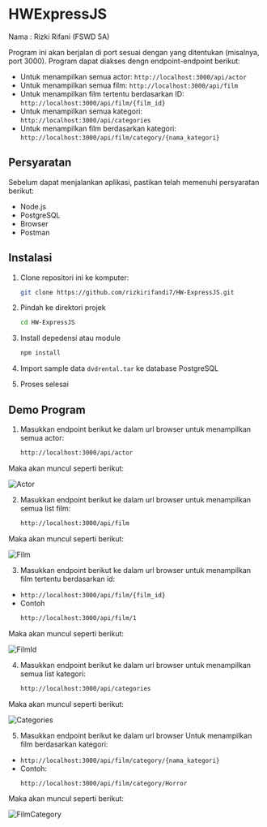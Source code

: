# HWExpressJS

Nama : Rizki Rifani (FSWD 5A)

Program ini akan berjalan di port sesuai dengan yang ditentukan (misalnya, port 3000). Program dapat diakses dengn endpoint-endpoint berikut:

- Untuk menampilkan semua actor: `http://localhost:3000/api/actor`
- Untuk menampilkan semua film: `http://localhost:3000/api/film`
- Untuk menampilkan film tertentu berdasarkan ID: `http://localhost:3000/api/film/{film_id}`
- Untuk menampilkan semua kategori: `http://localhost:3000/api/categories`
- Untuk menampilkan film berdasarkan kategori: `http://localhost:3000/api/film/category/{nama_kategori}`

## Persyaratan

Sebelum dapat menjalankan aplikasi, pastikan telah memenuhi persyaratan berikut:

- Node.js
- PostgreSQL
- Browser
- Postman

## Instalasi

1. Clone repositori ini ke komputer:

   ```bash
   git clone https://github.com/rizkirifandi7/HW-ExpressJS.git

2. Pindah ke direktori projek

   ```bash
   cd HW-ExpressJS

3. Install depedensi atau module

   ```bash
   npm install

4. Import sample data `dvdrental.tar` ke database PostgreSQL

5. Proses selesai

## Demo Program

1. Masukkan endpoint berikut ke dalam url browser untuk menampilkan semua actor:

   ```bash
   http://localhost:3000/api/actor

Maka akan muncul seperti berikut:

![Actor](./public/assets/actor.jpeg)

2. Masukkan endpoint berikut ke dalam url browser untuk menampilkan semua list film:

   ```bash
   http://localhost:3000/api/film

Maka akan muncul seperti berikut:

![Film](./public/assets/listfilm.jpeg)

3. Masukkan endpoint berikut ke dalam url browser untuk menampilkan film tertentu berdasarkan id:

- `http://localhost:3000/api/film/{film_id}`
- Contoh 
   ```bash
   http://localhost:3000/api/film/1

Maka akan muncul seperti berikut:

![FilmId](./public/assets/film-id.jpeg)

4. Masukkan endpoint berikut ke dalam url browser untuk menampilkan semua list kategori:

   ```bash
   http://localhost:3000/api/categories

Maka akan muncul seperti berikut:

![Categories](./public/assets/categories.jpeg)

5. Masukkan endpoint berikut ke dalam url browser Untuk menampilkan film berdasarkan kategori:

- `http://localhost:3000/api/film/category/{nama_kategori}`
- Contoh:
   ```bash
   http://localhost:3000/api/film/category/Horror

Maka akan muncul seperti berikut:

![FilmCategory](./public/assets/film-categories.jpeg)

